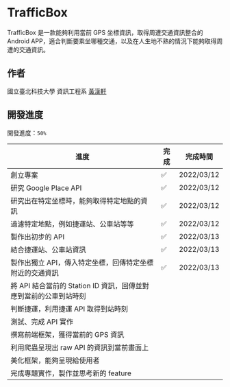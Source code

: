 # TrafficBox

TrafficBox 是一款能夠利用當前 GPS 坐標資訊，取得周遭交通資訊整合的 Android APP，適合判斷要乘坐哪種交通，以及在人生地不熟的情況下能夠取得周遭的交通資訊。



## 作者

國立臺北科技大學 資訊工程系 [黃漢軒](https://ntut-xuan.github.io)



## 開發進度

開發進度：`50%`

| 進度                                                         | 完成               | 完成時間   |
| ------------------------------------------------------------ | ------------------ | ---------- |
| 創立專案                                                     | :white_check_mark: | 2022/03/12 |
| 研究 Google Place API                                        | :white_check_mark: | 2022/03/12 |
| 研究出在特定坐標時，能夠取得特定地點的資訊                   | :white_check_mark: | 2022/03/12 |
| 過濾特定地點，例如捷運站、公車站等等                         | :white_check_mark: | 2022/03/12 |
| 製作出初步的 API                                             | :white_check_mark: | 2022/03/13 |
| 結合捷運站、公車站資訊                                       | :white_check_mark: | 2022/03/13 |
| 製作出獨立 API，傳入特定坐標，回傳特定坐標附近的交通資訊     | :white_check_mark: | 2022/03/13 |
| 將 API 結合當前的 Station ID 資訊，回傳並對應到當前的公車到站時刻 |                    |            |
| 判斷捷運，利用捷運 API 取得到站時刻                          |                    |            |
| 測試、完成 API 實作                                          |                    |            |
| 撰寫前端框架，獲得當前的 GPS 資訊                            |                    |            |
| 利用爬蟲呈現出 raw API 的資訊到當前畫面上                    |                    |            |
| 美化框架，能夠呈現給使用者                                   |                    |            |
| 完成專題實作，製作並思考新的 feature                         |                    |            |

